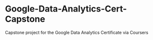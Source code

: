 # Google-Data-Analytics-Cert-Capstone
Capstone project for the Google Data Analytics Certificate via Coursers
